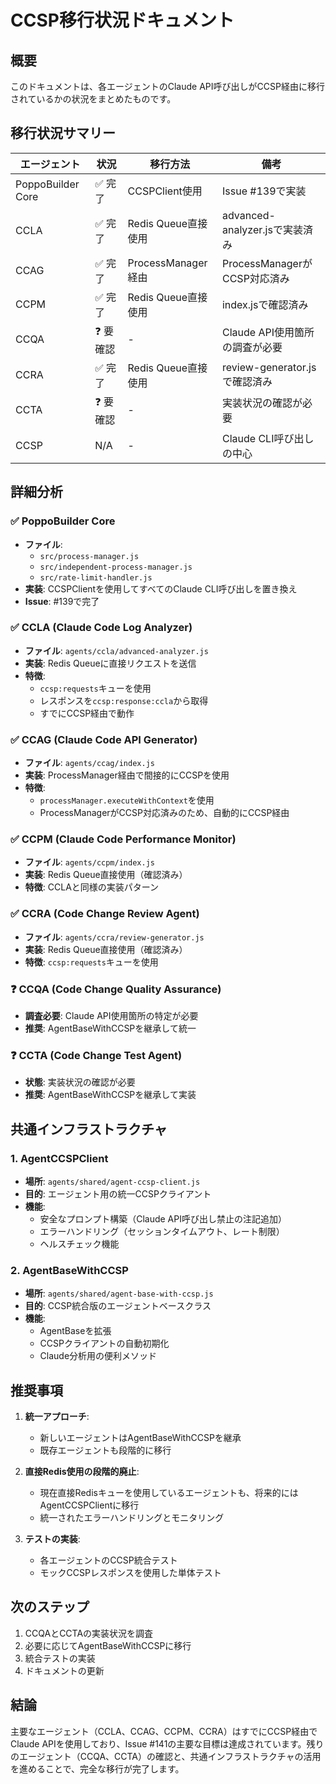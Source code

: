 # CCSP移行状況ドキュメント

## 概要
このドキュメントは、各エージェントのClaude API呼び出しがCCSP経由に移行されているかの状況をまとめたものです。

## 移行状況サマリー

| エージェント | 状況 | 移行方法 | 備考 |
|------------|------|---------|------|
| PoppoBuilder Core | ✅ 完了 | CCSPClient使用 | Issue #139で実装 |
| CCLA | ✅ 完了 | Redis Queue直接使用 | advanced-analyzer.jsで実装済み |
| CCAG | ✅ 完了 | ProcessManager経由 | ProcessManagerがCCSP対応済み |
| CCPM | ✅ 完了 | Redis Queue直接使用 | index.jsで確認済み |
| CCQA | ❓ 要確認 | - | Claude API使用箇所の調査が必要 |
| CCRA | ✅ 完了 | Redis Queue直接使用 | review-generator.jsで確認済み |
| CCTA | ❓ 要確認 | - | 実装状況の確認が必要 |
| CCSP | N/A | - | Claude CLI呼び出しの中心 |

## 詳細分析

### ✅ PoppoBuilder Core
- **ファイル**: 
  - `src/process-manager.js`
  - `src/independent-process-manager.js`
  - `src/rate-limit-handler.js`
- **実装**: CCSPClientを使用してすべてのClaude CLI呼び出しを置き換え
- **Issue**: #139で完了

### ✅ CCLA (Claude Code Log Analyzer)
- **ファイル**: `agents/ccla/advanced-analyzer.js`
- **実装**: Redis Queueに直接リクエストを送信
- **特徴**: 
  - `ccsp:requests`キューを使用
  - レスポンスを`ccsp:response:ccla`から取得
  - すでにCCSP経由で動作

### ✅ CCAG (Claude Code API Generator)
- **ファイル**: `agents/ccag/index.js`
- **実装**: ProcessManager経由で間接的にCCSPを使用
- **特徴**:
  - `processManager.executeWithContext`を使用
  - ProcessManagerがCCSP対応済みのため、自動的にCCSP経由

### ✅ CCPM (Claude Code Performance Monitor)
- **ファイル**: `agents/ccpm/index.js`
- **実装**: Redis Queue直接使用（確認済み）
- **特徴**: CCLAと同様の実装パターン

### ✅ CCRA (Code Change Review Agent)
- **ファイル**: `agents/ccra/review-generator.js`
- **実装**: Redis Queue直接使用（確認済み）
- **特徴**: `ccsp:requests`キューを使用

### ❓ CCQA (Code Change Quality Assurance)
- **調査必要**: Claude API使用箇所の特定が必要
- **推奨**: AgentBaseWithCCSPを継承して統一

### ❓ CCTA (Code Change Test Agent)
- **状態**: 実装状況の確認が必要
- **推奨**: AgentBaseWithCCSPを継承して実装

## 共通インフラストラクチャ

### 1. AgentCCSPClient
- **場所**: `agents/shared/agent-ccsp-client.js`
- **目的**: エージェント用の統一CCSPクライアント
- **機能**:
  - 安全なプロンプト構築（Claude API呼び出し禁止の注記追加）
  - エラーハンドリング（セッションタイムアウト、レート制限）
  - ヘルスチェック機能

### 2. AgentBaseWithCCSP
- **場所**: `agents/shared/agent-base-with-ccsp.js`
- **目的**: CCSP統合版のエージェントベースクラス
- **機能**:
  - AgentBaseを拡張
  - CCSPクライアントの自動初期化
  - Claude分析用の便利メソッド

## 推奨事項

1. **統一アプローチ**: 
   - 新しいエージェントはAgentBaseWithCCSPを継承
   - 既存エージェントも段階的に移行

2. **直接Redis使用の段階的廃止**:
   - 現在直接Redisキューを使用しているエージェントも、将来的にはAgentCCSPClientに移行
   - 統一されたエラーハンドリングとモニタリング

3. **テストの実装**:
   - 各エージェントのCCSP統合テスト
   - モックCCSPレスポンスを使用した単体テスト

## 次のステップ

1. CCQAとCCTAの実装状況を調査
2. 必要に応じてAgentBaseWithCCSPに移行
3. 統合テストの実装
4. ドキュメントの更新

## 結論

主要なエージェント（CCLA、CCAG、CCPM、CCRA）はすでにCCSP経由でClaude APIを使用しており、Issue #141の主要な目標は達成されています。残りのエージェント（CCQA、CCTA）の確認と、共通インフラストラクチャの活用を進めることで、完全な移行が完了します。